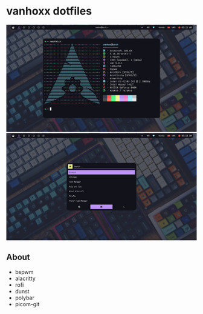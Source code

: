 # vanhoxx dotfiles
![neofetch](https://raw.githubusercontent.com/vanhoxx/dotfiles/master/desktop1.png "neofetch")
![rofi](https://raw.githubusercontent.com/vanhoxx/dotfiles/master/desktop2.png "rofi")

## About
* bspwm
* alacritty
* rofi
* dunst
* polybar
* picom-git

